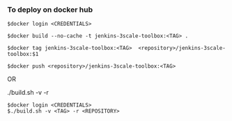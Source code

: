   

### To deploy on docker hub

  

    $docker login <CREDENTIALS>

    $docker build --no-cache -t jenkins-3scale-toolbox:<TAG> .
    
    $docker tag jenkins-3scale-toolbox:<TAG>  <repository>/jenkins-3scale-toolbox:$1
    
    $docker push <repository>/jenkins-3scale-toolbox:<TAG>

  

OR

  

./build.sh -v <TAG> -r <REPOSITORY>

    $docker login <CREDENTIALS>
    $./build.sh -v <TAG> -r <REPOSITORY>

